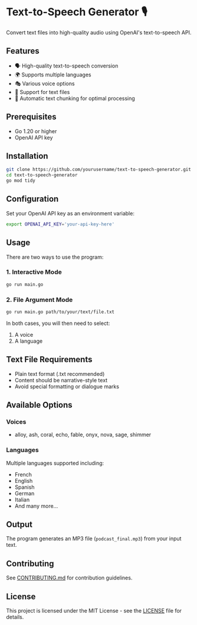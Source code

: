 # Text-to-Speech Generator 🎙️

Convert text files into high-quality audio using OpenAI's text-to-speech API.

## Features

- 🗣️ High-quality text-to-speech conversion
- 🌍 Supports multiple languages
- 🎭 Various voice options
- 📄 Support for text files
- 🔄 Automatic text chunking for optimal processing

## Prerequisites

- Go 1.20 or higher
- OpenAI API key

## Installation

```bash
git clone https://github.com/yourusername/text-to-speech-generator.git
cd text-to-speech-generator
go mod tidy
```

## Configuration

Set your OpenAI API key as an environment variable:

```bash
export OPENAI_API_KEY='your-api-key-here'
```

## Usage

There are two ways to use the program:

### 1. Interactive Mode
```bash
go run main.go
```

### 2. File Argument Mode
```bash
go run main.go path/to/your/text/file.txt
```

In both cases, you will then need to select:
1. A voice
2. A language

## Text File Requirements
- Plain text format (.txt recommended)
- Content should be narrative-style text
- Avoid special formatting or dialogue marks

## Available Options

### Voices
- alloy, ash, coral, echo, fable, onyx, nova, sage, shimmer

### Languages
Multiple languages supported including:
- French
- English
- Spanish
- German
- Italian
- And many more...

## Output

The program generates an MP3 file (`podcast_final.mp3`) from your input text.

## Contributing

See [CONTRIBUTING.md](CONTRIBUTING.md) for contribution guidelines.

## License

This project is licensed under the MIT License - see the [LICENSE](LICENSE) file for details.
